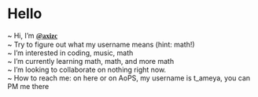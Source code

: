 
<h1>Hello</h1>

~ Hi, I’m <b style="font-family:serif;"><a href="https://github.com/axizc/">@axizc</a></b> <br />
~ Try to figure out what my username means (hint: math!) <br />
~ I’m interested in coding, music, math <br />
~  I’m currently learning math, math, and more math <br />
~ I’m looking to collaborate on nothing right now. <br />
~ How to reach me: on here or on AoPS, my username is t_ameya, you can PM me there <br />

<!---
axizc/axizc is a ✨ special ✨ repository because its `README.md` (this file) appears on your GitHub profile.
You can click the Preview link to take a look at your changes.
--->
</body>
